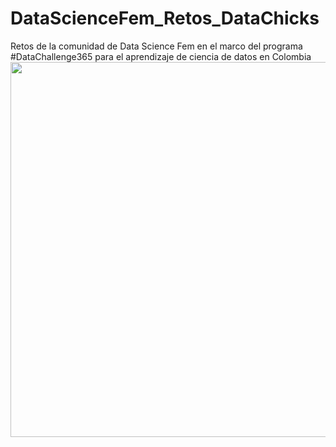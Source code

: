 # DataScienceFem_Retos_DataChicks
Retos de la comunidad de Data Science Fem en el marco del programa #DataChallenge365 para el aprendizaje de ciencia de datos en Colombia
<img src="https://pbs.twimg.com/media/Em0D4k8W8AAIVQq.jpg" width="600">
